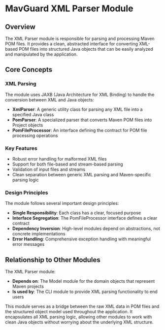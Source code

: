 # MavGuard XML Parser Module

## Overview
The XML Parser module is responsible for parsing and processing Maven POM files. It provides a clean, abstracted interface for converting XML-based POM files into structured Java objects that can be easily analyzed and manipulated by the application.

## Core Concepts

### XML Parsing
The module uses JAXB (Java Architecture for XML Binding) to handle the conversion between XML and Java objects:

- **XmlParser**: A generic utility class for parsing any XML file into a specified Java class
- **PomParser**: A specialized parser that converts Maven POM files into Project objects
- **PomFileProcessor**: An interface defining the contract for POM file processing operations

### Key Features
- Robust error handling for malformed XML files
- Support for both file-based and stream-based parsing
- Validation of input files and streams
- Clean separation between generic XML parsing and Maven-specific parsing logic

### Design Principles
The module follows several important design principles:

- **Single Responsibility**: Each class has a clear, focused purpose
- **Interface Segregation**: The PomFileProcessor interface defines a clear contract
- **Dependency Inversion**: High-level modules depend on abstractions, not concrete implementations
- **Error Handling**: Comprehensive exception handling with meaningful error messages

## Relationship to Other Modules

The XML Parser module:

- **Depends on**: The Model module for the domain objects that represent Maven projects
- **Is used by**: The CLI module to provide XML parsing functionality to end users

This module serves as a bridge between the raw XML data in POM files and the structured object model used throughout the application. It encapsulates all XML parsing logic, allowing other modules to work with clean Java objects without worrying about the underlying XML structure.